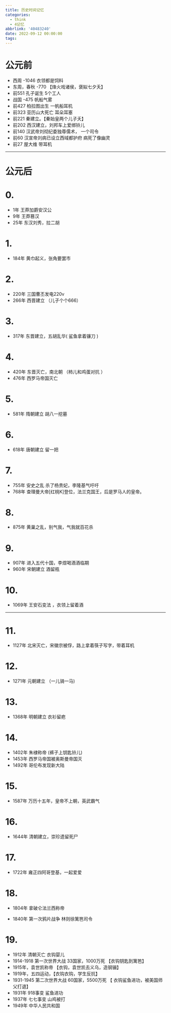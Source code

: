 ```yaml
---
title: 历史时间记忆
categories:
  - think
  - 4记忆
abbrlink: '40483240'
date: 2022-09-12 00:00:00
tags:
---
```




# 公元前  

- 西周 -1046 衣领都是饲料  
- 东周，春秋 -770  【烽火戏诸侯，褒姒七夕夭】
- 前551  孔子诞生   5个工人  
- 战国 -475 帆船气雾  
- 前427  柏拉图出生  一帆船耳机  
- 前323 亚历山大死亡 耳朵耳塞  
- 前221  秦建立。【秦始皇两个儿子夭】
- 前202  西汉建立，刘邦车上爱绑铃儿  
- 前140  汉武帝刘彻纪委独尊儒术，       一个司令  
- 前60  汉宣帝刘病已设立西域都护府 病死了像幽灵  
- 前27  屋大维  带耳机  





---

# 公元后  

# 0.

- 1年  王莽加爵安汉公  
- 9年  王莽篡汉  
- 25年 东汉刘秀，拉二胡  

# 1.

- 184年 黄巾起义，张角要罢市  

# 2.

- 220年 三国曹丕发电220v  
- 266年 西晋建立 （儿子个个666）

# 3.

- 317年 东晋建立，五胡乱华( 鲨鱼拿着镰刀 )

# 4.

- 420年 东晋灭亡，南北朝 （柿儿和鸡蛋对抗 ）
- 476年 西罗马帝国灭亡

# 5.

- 581年 隋朝建立 胡八一挖墓  

# 6.

- 618年   唐朝建立  留一把  



# 7.

- 755年   安史之乱 杀了杨贵妃，李隆基气吁吁  
- 768年  查理曼大帝[红桃K]登位，法兰克国王，后是罗马人的皇帝。

# 8.

- 875年   黄巢之乱，别气我，气我就百花杀  

# 9.

- 907年   进入五代十国，李煜喝酒酒临期  
- 960年   宋朝建立 酒留瓶  

# 10.

- 1069年  王安石变法 ，衣领上留着酒  



---

# 11.

- 1127年  北宋灭亡，宋徽宗被俘，路上拿着筷子写字，带着耳机  

# 12.

- 1271年  元朝建立 （一儿骑一马)

# 13.

- 1368年  明朝建立 衣衫留疤  

# 14.

- 1402年  朱棣称帝   (裤子上钥匙铃儿)
- 1453年  西罗马帝国被奥斯曼帝国灭  
- 1492年 哥伦布发现新大陆

# 15.

- 1587年  万历十五年，皇帝不上朝，英武霸气  

# 16.

- 1644年  清朝建立，崇珍遗留死尸  

# 17.

- 1722年   雍正四阿哥登基，一起爱爱  

# 18.

+ 1804年 拿破仑法兰西称帝

- 1840年  第一次鸦片战争     林则徐篱笆司令  

# 19.

- 1912年   清朝灭亡 衣钩婴儿  
- 1914-1918 第一次世界大战 33国家，1000万死      【衣钩钥匙到篱笆】  
- 1915年，袁世凯称帝  【衣钩，袁世凯去义乌，造钢镚】  
- 1919年，五四运动，【衣钩衣钩，学生反抗】  
- 1931-1945 第二次世界大战 60国家，5500万死     【 衣钩鲨鱼进功，被美国师父打退】  
- 1931年 918事变  	鲨鱼进功  
- 1937年 七七事变  山鸡被打  
- 1949年  中华人民共和国  